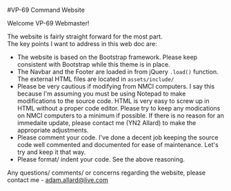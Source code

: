 #VP-69 Command Website

Welcome VP-69 Webmaster!

The website is fairly straight forward for the most part. <br>
The key points I want to address in this web doc are:
 - The website is based on the Bootstrap framework. Please keep consistent with Bootstrap while this theme is in place. 
 - The Navbar and the Footer are loaded in from jQuery `.load()` function. The external HTML files are located in `assets/include/`
 - Please be very cautious if modifying from NMCI computers. I say this because I'm assuming you must be using Notepad to make modifications to the source code. HTML is very easy to screw up in HTML without a proper code editor. Please try to keep any modications on NMCI computers to a minimum if possible. If there is no reason for an immedaite update, please contact me (YN2 Allard) to make the appropriate adjustments. 
 - Please comment your code. I've done a decent job keeping the source code well commented and documented for ease of maintenance. Let's try and keep it that way.
 - Please format/ indent your code. See the above reasoning.
 
Any questions/ comments/ or concerns regarding the website, please contact me - adam.allard@live.com
